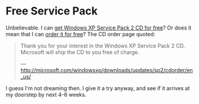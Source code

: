 Free Service Pack
===

Unbelievable. I can [get Windows XP Service Pack 2 CD for free](http://liewcf.com/wp/archives/2004/08/get-windows-xp-sp2-cd-for-free/)? Or does it mean that I can [order it for free](http://microsoft.com/windowsxp/downloads/updates/sp2/cdorder/en_us/ "Order Windows XP Service Pack 2 on CD")? The CD order page quoted:

> Thank you for your interest in the Windows XP Service Pack 2 CD. Microsoft will ship the CD to you free of charge.
>
> — <http://microsoft.com/windowsxp/downloads/updates/sp2/cdorder/en_us/>

I guess I'm not dreaming then. I give it a try anyway, and see if it arrives at my doorstep by next 4-6 weeks.